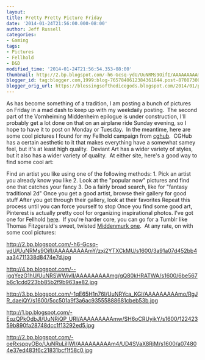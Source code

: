 ```yaml
---
layout:  
title: Pretty Pretty Picture Friday
date: '2014-01-24T21:56:00.000-08:00'
author: Jeff Russell
categories:
- Gaming
tags:
- Pictures
- Fellhold
- D&D
modified_time: '2014-01-24T21:56:54.353-08:00'
thumbnail: http://2.bp.blogspot.com/-h6-Gcsq-ydU/UuNRMs9OifI/AAAAAAAAAmY/zxj2YTXCkMU/s72-c/3a91a07d452bb4aa34711338d8474e7d.jpg
blogger_id: tag:blogger.com,1999:blog-7657840612384361644.post-8708730043051003371
blogger_orig_url: https://blessingsofthedicegods.blogspot.com/2014/01/pretty-pretty-picture-friday_24.html
---
```


As has become something of a tradition, I am posting a bunch of pictures on Friday in a mad dash to keep up with my weekdaily posting.  The second part of the Vornheiming Middenheim epilogue is under construction, I'll probably get a lot done on that on an airplane ride Sunday evening, so I hope to have it to post on Monday or Tuesday.  In the meantime, here are some cool pictures I found for my Fellhold campaign from [cghub](http://cghub.com/).  CGHub has a certain aesthetic to it that makes everything have a somewhat samey feel, but it's at least high quality.  Deviant Art has a wider variety of styles, but it also has a wider variety of quality.  At either site, here's a good way to find some cool art:  
  

Find an artist you like using one of the following methods:  1.  Pick an artist you already know you like 2.  Look at the "popular now" pictures and find one that catches your
    fancy
3.  Do a fairly broad search, like for "fantasy traditional 2d"  Once you get a good artist, browse their gallery for good stuff  After you get through their gallery, look at their favorites  Repeat this process until you can force yourself to stop  Once you find some good art, Pinterest is actually pretty cool for organizing inspirational photos. I've got one for Fellhold [here](http://www.pinterest.com/jeffpowellrusse/fellhold/).  If you're harder core, you can go for a Tumblr like Thomas Fitzgerald's sweet, twisted [Middenmurk one](http://verminprong.tumblr.com/).  At any rate, on with some cool pictures: 
  

<http://2.bp.blogspot.com/-h6-Gcsq-ydU/UuNRMs9OifI/AAAAAAAAAmY/zxj2YTXCkMU/s1600/3a91a07d452bb4aa34711338d8474e7d.jpg> 
  

  

<http://4.bp.blogspot.com/--iggYezG1hU/UuNRSWWivII/AAAAAAAAAmg/gQ80kHRATWA/s1600/6be567b6c1cdd223bb85b2f9b963ae82.jpg> 
  

<http://3.bp.blogspot.com/-1qE65H1n76I/UuNRYca_KGI/AAAAAAAAAmo/RgJR_daeiQY/s1600/5cc501a9f3a6ac93555888681cbeb53b.jpg> 
  

<http://1.bp.blogspot.com/-EqzQPkOdbJI/UuNRiQP_URI/AAAAAAAAAmw/SH6oCRUyikY/s1600/12242359b890fa28748dcc1f13292ed5.jpg> 
  

<http://2.bp.blogspot.com/-oeRxsppyOBo/UuNRuLiIlWI/AAAAAAAAAm4/UD4SVaX8RjM/s1600/a074804e37ed483f6c21831bcf1f58c0.jpg> 
